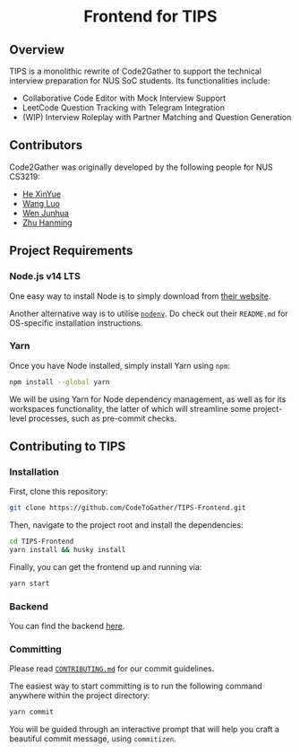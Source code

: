<!-- markdownlint-disable MD033 MD041 -->
<h1 align="center">Frontend for TIPS</h1>

## Overview

TIPS is a monolithic rewrite of Code2Gather to support the technical interview preparation for NUS SoC students. Its functionalities include:

- Collaborative Code Editor with Mock Interview Support
- LeetCode Question Tracking with Telegram Integration
- (WIP) Interview Roleplay with Partner Matching and Question Generation

## Contributors

Code2Gather was originally developed by the following people for NUS CS3219:

- [He XinYue](https://github.com/eksinyue)
- [Wang Luo](https://github.com/Asthenosphere)
- [Wen Junhua](https://github.com/Jh123x)
- [Zhu Hanming](https://github.com/zhuhanming)

## Project Requirements

### Node.js v14 LTS

One easy way to install Node is to simply download from [their website](https://nodejs.org/en/).

Another alternative way is to utilise [`nodenv`](https://github.com/nodenv/nodenv). Do check out their `README.md` for OS-specific installation instructions.

### Yarn

Once you have Node installed, simply install Yarn using `npm`:

```sh
npm install --global yarn
```

We will be using Yarn for Node dependency management, as well as for its workspaces functionality, the latter of which will streamline some project-level processes, such as pre-commit checks.

## Contributing to TIPS

### Installation

First, clone this repository:

```sh
git clone https://github.com/CodeToGather/TIPS-Frontend.git
```

Then, navigate to the project root and install the dependencies:

```sh
cd TIPS-Frontend
yarn install && husky install
```

Finally, you can get the frontend up and running via:

```sh
yarn start
```

### Backend

You can find the backend [here](https://github.com/CodeToGather/TIPS-Backend).

### Committing

Please read [`CONTRIBUTING.md`](CONTRIBUTING.md) for our commit guidelines.

The easiest way to start committing is to run the following command anywhere within the project directory:

```sh
yarn commit
```

You will be guided through an interactive prompt that will help you craft a beautiful commit message, using `commitizen`.
